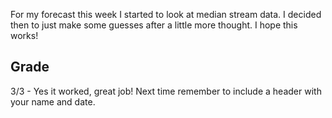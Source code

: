 For my forecast this week I started to look at median stream data. I decided then to just make some guesses after a little more thought. I hope this works!

## Grade
3/3 - Yes it worked, great job! Next time remember to include a header with your name and date.
